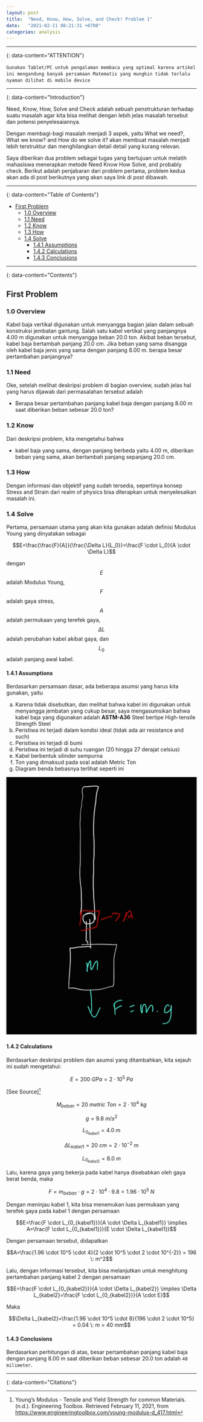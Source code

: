 ```yaml
---
layout: post
title:  "Need, Know, How, Solve, and Check! Problem 1"
date:   "2021-02-11 08:21:31 +0700"
categories: analysis
---
```

---
{: data-content="ATTENTION"}

`Gunakan Tablet/PC untuk pengalaman membaca yang optimal karena artikel ini mengandung banyak persamaan Matematis yang mungkin tidak terlalu nyaman dilihat di mobile device`

---
{: data-content="Introduction"}

Need, Know, How, Solve and Check adalah sebuah penstrukturan terhadap suatu masalah agar kita bisa melihat dengan lebih jelas masalah tersebut dan potensi penyelesaiannya.

Dengan membagi-bagi masalah menjadi 3 aspek, yaitu What we need?, What we know? and How do we solve it? akan membuat masalah menjadi lebih terstruktur dan menghilangkan detail detail yang kurang relevan.

Saya diberikan dua problem sebagai tugas yang bertujuan untuk melatih mahasiswa menerapkan metode Need Know How Solve, and probably check. Berikut adalah penjabaran dari problem pertama, problem kedua akan ada di post berikutnya yang akan saya link di post dibawah.

---
{: data-content="Table of Contents"}
- [First Problem](#first-problem)
    * [1.0 Overview](#10-overview)
    * [1.1 Need](#11-need)
    * [1.2 Know](#12-know)
    * [1.3 How](#13-how)
    * [1.4 Solve](#14-solve)
        + [1.4.1 Assumptions](#141-assumptions)
        + [1.4.2 Calculations](#142-calculations)
        + [1.4.3 Conclusions](#143-conclusions)

---
{: data-content="Contents"}

## First Problem

### 1.0 Overview

Kabel baja vertikal digunakan untuk menyangga bagian jalan dalam sebuah konstruksi jembatan gantung. Salah satu kabel vertikal yang panjangnya 4.00 m digunakan untuk menyangga beban 20.0 ton. Akibat beban tersebut, kabel baja bertambah panjang 20.0 cm. Jika beban yang sama disangga oleh kabel baja jenis yang sama dengan panjang 8.00 m. berapa besar pertambahan panjangnya?

### 1.1 Need

Oke, setelah melihat deskripsi problem di bagian overview, sudah jelas hal yang harus dijawab dari permasalahan tersebut adalah

- Berapa besar pertambahan panjang kabel baja dengan panjang 8.00 m saat diberikan beban sebesar 20.0 ton?

### 1.2 Know

Dari deskripsi problem, kita mengetahui bahwa 

- kabel baja yang sama, dengan panjang berbeda yaitu 4.00 m, diberikan beban yang sama, akan bertambah panjang sepanjang 20.0 cm.

### 1.3 How

Dengan informasi dan objektif yang sudah tersedia, sepertinya konsep Stress and Strain dari realm of physics bisa diterapkan untuk menyelesaikan masalah ini.

### 1.4 Solve

Pertama, persamaan utama yang akan kita gunakan adalah definisi Modulus Young yang dinyatakan sebagai

$$E=\frac{\frac{F}{A}}{\frac{\Delta L}{L_0}}=\frac{F \cdot L_0}{A \cdot \Delta L}$$

dengan $$E$$ adalah Modulus Young, $$F$$ adalah gaya stress, $$A$$ adalah permukaan yang terefek gaya, $$\Delta L$$ adalah perubahan kabel akibat gaya, dan $$L_0$$ adalah panjang awal kabel.

#### 1.4.1 Assumptions

Berdasarkan persamaan dasar, ada beberapa asumsi yang harus kita gunakan, yaitu


<ol type="a">
<li>Karena tidak disebutkan, dan melihat bahwa kabel ini digunakan untuk menyangga jembatan yang cukup besar, saya mengasumsikan bahwa kabel baja yang digunakan adalah <b>ASTM-A36</b> Steel bertipe High-tensile Strength Steel</li>

<li>Peristiwa ini terjadi dalam kondisi ideal (tidak ada air resistance and such) </li>

<li>Peristiwa ini terjadi di bumi</li>

<li>Peristiwa ini terjadi di suhu ruangan (20 hingga 27 derajat celsius)</li>

<li>Kabel berbentuk silinder sempurna</li>

<li>Ton yang dimaksud pada soal adalah Metric Ton</li>

<li>Diagram benda bebasnya terlihat seperti ini</li>
</ol>

![Free Body](/assets/img/freebody.jpg)

#### 1.4.2 Calculations

Berdasarkan deskripsi problem dan asumsi yang ditambahkan, kita sejauh ini sudah mengetahui:

$$E = 200 \:  GPa = 2 \cdot 10^5 \: Pa$$ 

[See Source][^1]

$$M_{beban} = 20 \: metric \: Ton = 2 \cdot 10^4 \: kg$$

$$g = 9.8 \: m/s^2$$

$$L_{0_{kabel1}} = 4.0 \: m$$

$$\Delta L_{kabel1} = 20 \: cm = 2 \cdot 10^{-2} \: m$$

$$L_{0_{kabel2}} = 8.0 \: m$$

Lalu, karena gaya yang bekerja pada kabel hanya disebabkan oleh gaya berat benda, maka

$$F=m_{beban} \cdot g = 2 \cdot 10^4 \cdot 9.8 = 1.96 \cdot 10^5 \: N$$

Dengan meninjau kabel 1, kita bisa menemukan luas permukaan yang terefek gaya pada kabel 1 dengan persamaan

$$E=\frac{F \cdot L_{0_{kabel1}}}{A \cdot \Delta L_{kabel1}} \implies A=\frac{F \cdot L_{0_{kabel1}}}{E \cdot \Delta L_{kabel1}}$$

Dengan persamaan tersebut, didapatkan

$$A=\frac{1.96 \cdot 10^5 \cdot 4}{2 \cdot 10^5 \cdot 2 \cdot 10^{-2}} = 196 \: m^2$$

Lalu, dengan informasi tersebut, kita bisa melanjutkan untuk menghitung pertambahan panjang kabel 2 dengan persamaan

$$E=\frac{F \cdot L_{0_{kabel2}}}{A \cdot \Delta L_{kabel2}} \implies \Delta L_{kabel2}=\frac{F \cdot L_{0_{kabel2}}}{A \cdot E}$$

Maka

$$\Delta L_{kabel2}=\frac{1.96 \cdot 10^5 \cdot 8}{196 \cdot 2 \cdot 10^5} = 0.04 \: m  = 40 mm$$


#### 1.4.3 Conclusions

Berdasarkan perhitungan di atas, besar pertambahan panjang kabel baja dengan panjang 8.00 m saat diberikan beban sebesar 20.0 ton adalah `40 milimeter`.

---
{: data-content="Citations"}
[^1]: Young’s Modulus - Tensile and Yield Strength for common Materials. (n.d.). Engineering Toolbox. Retrieved February 11, 2021, from https://www.engineeringtoolbox.com/young-modulus-d_417.html